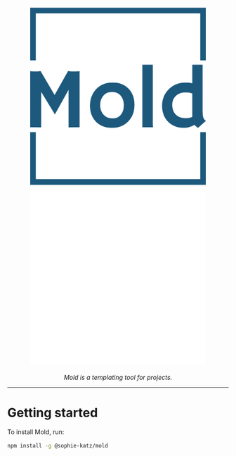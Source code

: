 <!--
Copyright (c) 2023 Sophie Katz

This file is part of Mold.

Mold is free software: you can redistribute it and/or modify it under the terms of the GNU
General Public License as published by the Free Software Foundation, either version 3 of the
License, or (at your option) any later version.

Mold is distributed in the hope that it will be useful, but WITHOUT ANY WARRANTY; without even
the implied warranty of MERCHANTABILITY or FITNESS FOR A PARTICULAR PURPOSE. See the GNU General
Public License for more details.

You should have received a copy of the GNU General Public License along with Mold. If not, see
<https://www.gnu.org/licenses/>.
-->

<!-- Badges from https://github.com/Ileriayo/markdown-badges -->

<!--![GitHub Actions](https://img.shields.io/badge/github%20actions-%232671E5.svg?style=for-the-badge&logo=githubactions&logoColor=white) ![MUI](https://img.shields.io/badge/MUI-%230081CB.svg?style=for-the-badge&logo=mui&logoColor=white) ![NodeJS](https://img.shields.io/badge/node.js-6DA55F?style=for-the-badge&logo=node.js&logoColor=white) ![Vite](https://img.shields.io/badge/vite-%23646CFF.svg?style=for-the-badge&logo=vite&logoColor=white) ![Yarn](https://img.shields.io/badge/yarn-%232C8EBB.svg?style=for-the-badge&logo=yarn&logoColor=white) ![TypeScript](https://img.shields.io/badge/typescript-%23007ACC.svg?style=for-the-badge&logo=typescript&logoColor=white) ![GitHub](https://img.shields.io/badge/github-%23121011.svg?style=for-the-badge&logo=github&logoColor=white)-->

<p align="center"><img src="https://raw.githubusercontent.com/sophie-katz/mold/main/docs/assets/mold-high-resolution-logo-transparent.png#gh-light-mode-only" width="400rem" alt="Mold logo" /> <img src="https://raw.githubusercontent.com/sophie-katz/mold/main/docs/assets/mold-high-resolution-logo-white-transparent.png#gh-dark-mode-only" width="400rem" alt="Mold logo" /><br /><br /><i>Mold is a templating tool for projects.</i>
</p>

---

# Getting started

To install Mold, run:

```bash
npm install -g @sophie-katz/mold
```
